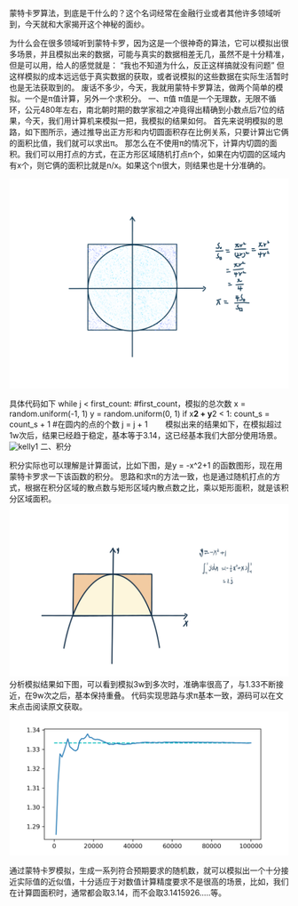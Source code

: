 
蒙特卡罗算法，到底是干什么的？这个名词经常在金融行业或者其他许多领域听到，今天就和大家揭开这个神秘的面纱。


为什么会在很多领域听到蒙特卡罗，因为这是一个很神奇的算法，它可以模拟出很多场景，并且模拟出来的数据，可能与真实的数据相差无几，虽然不是十分精准，但是可以用，给人的感觉就是：
“我也不知道为什么，反正这样搞就没有问题”
但这样模拟的成本远远低于真实数据的获取，或者说模拟的这些数据在实际生活暂时也是无法获取到的。
废话不多少，今天，我就用蒙特卡罗算法，做两个简单的模拟。一个是π值计算，另外一个求积分。
一、π值
π值是一个无理数，无限不循环，公元480年左右，南北朝时期的数学家祖之冲竟得出精确到小数点后7位的结果，今天，我们用计算机来模拟一把，我模拟的结果如何。
首先来说明模拟的思路，如下图所示，通过推导出正方形和内切圆面积存在比例关系，只要计算出它俩的面积比值，我们就可以求出π。
那怎么在不使用π的情况下，计算内切圆的面积。我们可以用打点的方式，在正方形区域随机打点n个，如果在内切圆的区域内有x个，则它俩的面积比就是n/x。如果这个n很大，则结果也是十分准确的。

![kelly1](https://github.com/hellowangheng/datazhi/blob/master/img-folder/Monte/IMG_0257.PNG)

具体代码如下
    while j < first_count: #first_count，模拟的总次数
        x = random.uniform(-1, 1)
        y = random.uniform(0, 1)
        if   x**2 + y**2 < 1:
            count_s = count_s + 1 #在圆内的点的个数
        j = j + 1
　　模拟出来的结果如下，在模拟超过1w次后，结果已经趋于稳定，基本等于3.14，这已经基本我们大部分使用场景。
  ![kelly1](https://github.com/hellowangheng/datazhi/blob/master/img-folder/Monte/%CF%801.png)
  二、积分
 
积分实际也可以理解是计算面试，比如下图，是y = -x^2+1 的函数图形，现在用蒙特卡罗求一下该函数的积分。
思路和求π的方法一致，也是通过随机打点的方式，根据在积分区域的散点数与矩形区域内散点数之比，乘以矩形面积，就是该积分区域面积。
  ![kelly1](https://github.com/hellowangheng/datazhi/blob/master/img-folder/Monte/IMG_0259.jpeg)
  分析模拟结果如下图，可以看到模拟3w到多次时，准确率很高了，与1.33不断接近，在9w次之后，基本保持重叠。
代码实现思路与求π基本一致，源码可以在文末点击阅读原文获取。
  ![kelly1](https://github.com/hellowangheng/datazhi/blob/master/img-folder/Monte/jf.png)

 通过蒙特卡罗模拟，生成一系列符合预期要求的随机数，就可以模拟出一个十分接近实际值的近似值，十分适应于对数值计算精度要求不是很高的场景，比如，我们在计算圆面积时，通常都会取3.14，而不会取3.1415926.....等。




  
